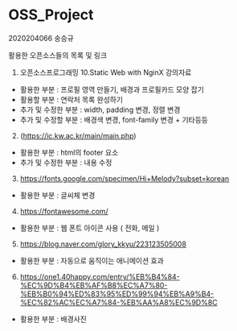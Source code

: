 # OSS_Project

2020204066 송승규

활용한 오픈소스들의 목록 및 링크

1. 오픈소스프로그래밍 10.Static Web with NginX 강의자료

- 활용한 부분 : 프로필 영역 만들기, 배경과 프로필카드 모양 잡기
- 활용할 부분 : 연락처 목록 완성하기
- 추가 및 수정한 부분 : width, padding 변경, 정렬 변경
- 추가 및 수정할 부분 : 배경색 변경, font-family 변경 + 기타등등

2. (https://ic.kw.ac.kr/main/main.php)

- 활용한 부분 : html의 footer 요소
- 추가 및 수정한 부분 : 내용 수정

3. https://fonts.google.com/specimen/Hi+Melody?subset=korean

- 활용한 부분 : 글씨체 변경

4. https://fontawesome.com/

- 활용한 부분 : 웹 폰트 아이콘 사용 ( 전화, 메일 )

5. https://blog.naver.com/glory_kkyu/223123505008

- 활용한 부분 : 자동으로 움직이는 애니메이션 효과

6. https://one1.40happy.com/entry/%EB%B4%84-%EC%9D%B4%EB%AF%B8%EC%A7%80-%EB%B0%94%ED%83%95%ED%99%94%EB%A9%B4-%EC%82%AC%EC%A7%84-%EB%AA%A8%EC%9D%8C

- 활용한 부분 : 배경사진
